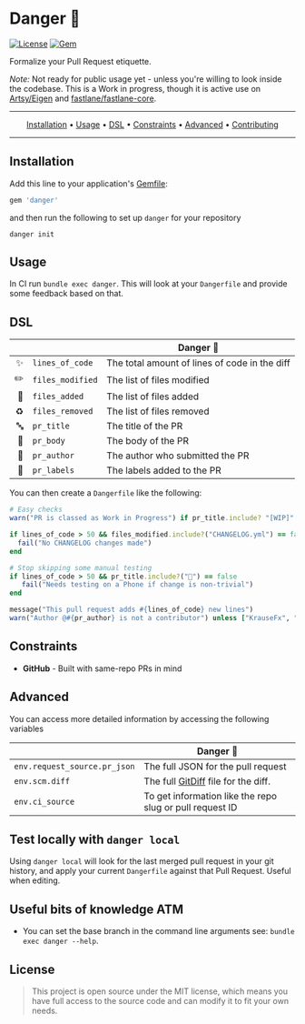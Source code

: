 # Danger :no_entry_sign:

[![License](http://img.shields.io/badge/license-MIT-green.svg?style=flat)](https://github.com/orta/danger/blob/master/LICENSE)
[![Gem](https://img.shields.io/gem/v/danger.svg?style=flat)](http://rubygems.org/gems/danger)

Formalize your Pull Request etiquette.

*Note:* Not ready for public usage yet - unless you're willing to look inside the codebase. This is a Work in progress, though it is active use on [Artsy/Eigen](https://github.com/artsy/eigen/) and [fastlane/fastlane-core](https://github.com/fastlane/fastlane_core).

-------
<p align="center">
    <a href="#installation">Installation</a> &bull;
    <a href="#usage">Usage</a> &bull;
    <a href="#dsl">DSL</a> &bull;
    <a href="#constraints">Constraints</a> &bull;
    <a href="#advanced">Advanced</a> &bull;
    <a href="#contributing">Contributing</a>
</p>

-------

## Installation

Add this line to your application's [Gemfile](https://guides.cocoapods.org/using/a-gemfile.html):

```ruby
gem 'danger'
```

and then run the following to set up `danger` for your repository

```
danger init
```

## Usage

In CI run `bundle exec danger`.  This will look at your `Dangerfile` and provide some feedback based on that.

## DSL

&nbsp;  | &nbsp; | Danger :no_entry_sign:
-------------: | ------------- | ----
:sparkles: | `lines_of_code` | The total amount of lines of code in the diff
:pencil2:  | `files_modified` |  The list of files modified
:ship: | `files_added` | The list of files added
:recycle: | `files_removed` | The list of files removed
:abc:  | `pr_title` | The title of the PR
:book:  | `pr_body` | The body of the PR
:busts_in_silhouette:  | `pr_author` | The author who submitted the PR
:bookmark: | `pr_labels` | The labels added to the PR

You can then create a `Dangerfile` like the following:

``` ruby
# Easy checks
warn("PR is classed as Work in Progress") if pr_title.include? "[WIP]"

if lines_of_code > 50 && files_modified.include?("CHANGELOG.yml") == false
  fail("No CHANGELOG changes made")
end

# Stop skipping some manual testing
if lines_of_code > 50 && pr_title.include?("📱") == false
   fail("Needs testing on a Phone if change is non-trivial")
end

message("This pull request adds #{lines_of_code} new lines")
warn("Author @#{pr_author} is not a contributor") unless ["KrauseFx", "orta"].include?(pr_author)
```

## Constraints

* **GitHub** - Built with same-repo PRs in mind

## Advanced

You can access more detailed information by accessing the following variables

&nbsp; | Danger :no_entry_sign:
------------- | ----
`env.request_source.pr_json` | The full JSON for the pull request
`env.scm.diff` | The full [GitDiff](https://github.com/schacon/ruby-git/blob/master/lib/git/diff.rb) file for the diff.
`env.ci_source` | To get information like the repo slug or pull request ID

## Test locally with `danger local`

Using `danger local` will look for the last merged pull request in your git history, and apply your current
`Dangerfile` against that Pull Request. Useful when editing.

## Useful bits of knowledge ATM

* You can set the base branch in the command line arguments see: `bundle exec danger --help`.

## License

> This project is open source under the MIT license, which means you have full access to the source code and can modify it to fit your own needs.
